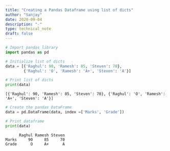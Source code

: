 ```yaml
---
title: "Creating a Pandas Dataframe using list of dicts"
author: "Sanjay"
date: 2020-09-04
description: "-"
type: technical_note
draft: false
---
```


```python
# Import pandas library  
import pandas as pd
```


```python
# Initialize list of dicts 
data = [{'Raghul': 90, 'Ramesh': 85, 'Steven': 70}, 
        {'Raghul': 'O', 'Ramesh': 'A+', 'Steven': 'A'}]  
```


```python
# Print list of dicts 
print(data)
```

    [{'Raghul': 90, 'Ramesh': 85, 'Steven': 70}, {'Raghul': 'O', 'Ramesh': 'A+', 'Steven': 'A'}]



```python
# Create the pandas DataFrame 
data = pd.DataFrame(data, index =['Marks', 'Grade']) 
```


```python
# Print dataframe  
print(data) 
```

          Raghul Ramesh Steven
    Marks     90     85     70
    Grade      O     A+      A

